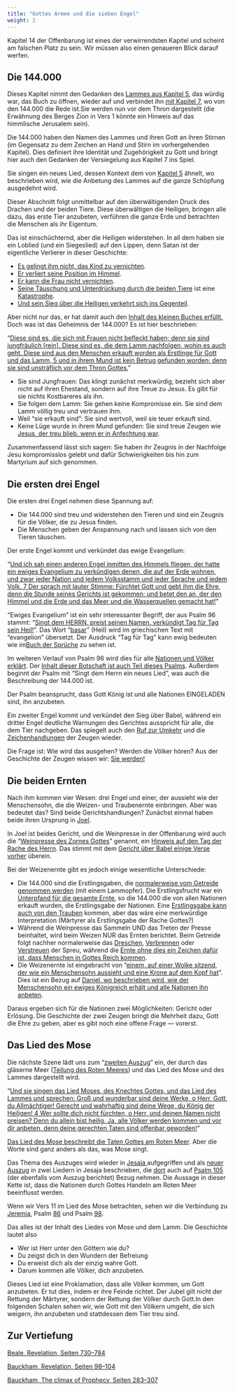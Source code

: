 ```yaml
---
title: "Gottes Armee und die sieben Engel"
weight: 2
---
```


Kapitel 14 der Offenbarung ist eines der verwirrendsten Kapitel und scheint am falschen Platz zu sein. Wir müssen also einen genaueren Blick darauf werfen.

## Die 144.000

<a name="67e8"></a>
Dieses Kapitel nimmt den Gedanken des [Lammes aus Kapitel 5](../../../../content/seals/expl/the-book-with-the-seven-seals), das würdig war, das Buch zu öffnen, wieder auf und verbindet ihn [mit Kapitel 7](../../../../content/army/expl/the-144000), wo von den 144.000 die Rede ist.Sie werden nun vor dem Thron dargestellt (die Erwähnung des Berges Zion in Vers 1 könnte ein Hinweis auf das himmlische Jerusalem sein).

Die 144.000 haben den Namen des Lammes und ihren Gott an ihren Stirnen (im Gegensatz zu dem Zeichen an Hand und Stirn im vorhergehenden Kapitel). Dies definiert ihre Identität und Zugehörigkeit zu Gott und bringt hier auch den Gedanken der Versiegelung aus Kapitel 7 ins Spiel.

Sie singen ein neues Lied, dessen Kontext dem von [Kapitel 5](https://www.bibleserver.com/SLT/Offenbarung5%2C9-10) ähnelt, wo beschrieben wird, wie die Anbetung des Lammes auf die ganze Schöpfung ausgedehnt wird.

Dieser Abschnitt folgt unmittelbar auf den überwältigenden Druck des Drachen und der beiden Tiere. Diese überwältigen die Heiligen, bringen alle dazu, das erste Tier anzubeten, verführen die ganze Erde und betrachten die Menschen als ihr Eigentum.

Das ist einschüchternd, aber die Heiligen widerstehen. In all dem haben sie ein Loblied (und ein Siegeslied) auf den Lippen, denn Satan ist der eigentliche Verlierer in dieser Geschichte:

- [Es gelingt ihm nicht, das Kind zu vernichten](https://www.bibleserver.com/SLT/Offenbarung12%2C1-6).
- [Er verliert seine Position im Himmel](https://www.bibleserver.com/SLT/Offenbarung12%2C7-12).
- [Er kann die Frau nicht vernichten](https://www.bibleserver.com/SLT/Offenbarung12%2C13-17).
- [Seine Täuschung und Unterdrückung durch die beiden Tiere](https://www.bibleserver.com/SLT/Offenbarung13) ist eine [Katastrophe](../../../../content/beasts/expl/666-the-number-of-the-beast).
- [Und sein Sieg über die Heiligen verkehrt sich ins Gegenteil](../../../../content/witnesses/expl/the-two-witnesses).

Aber nicht nur das, er hat damit auch den [Inhalt des kleinen Buches erfüllt.](../../../../content/scroll/expl/the-little-scroll) Doch was ist das Geheimnis der 144.000? Es ist hier beschrieben:

“[Diese sind es, die sich mit Frauen nicht befleckt haben; denn sie sind jungfräulich [rein]. Diese sind es, die dem Lamm nachfolgen, wohin es auch geht. Diese sind aus den Menschen erkauft worden als Erstlinge für Gott und das Lamm, 5 und in ihrem Mund ist kein Betrug gefunden worden; denn sie sind unsträflich vor dem Thron Gottes.](https://www.bibleserver.com/SLT/Offenbarung14%2C4-5)”

- Sie sind Jungfrauen: Das klingt zunächst merkwürdig, bezieht sich aber nicht auf ihren Ehestand, sondern auf ihre Treue zu Jesus. Es gibt für sie nichts Kostbareres als ihn.
- Sie folgen dem Lamm: Sie gehen keine Kompromisse ein. Sie sind dem Lamm völlig treu und vertrauen ihm.
- Weil “sie erkauft sind”: Sie sind wertvoll, weil sie teuer erkauft sind.
- Keine Lüge wurde in ihrem Mund gefunden: Sie sind treue Zeugen wie [Jesus, der treu blieb, wenn er in Anfechtung war](https://www.bibleserver.com/SLT/1.Petrus2%2C22).

Zusammenfassend lässt sich sagen: Sie haben ihr Zeugnis in der Nachfolge Jesu kompromisslos gelebt und dafür Schwierigkeiten bis hin zum Martyrium auf sich genommen.

## Die ersten drei Engel

<a name="ad85"></a>
Die ersten drei Engel nehmen diese Spannung auf:

- Die 144.000 sind treu und widerstehen den Tieren und sind ein Zeugnis für die Völker, die zu Jesus finden.
- Die Menschen geben der Anspannung nach und lassen sich von den Tieren täuschen.

Der erste Engel kommt und verkündet das ewige Evangelium:

“[Und ich sah einen anderen Engel inmitten des Himmels fliegen, der hatte ein ewiges Evangelium zu verkündigen denen, die auf der Erde wohnen, und zwar jeder Nation und jedem Volksstamm und jeder Sprache und jedem Volk. 7 Der sprach mit lauter Stimme: Fürchtet Gott und gebt ihm die Ehre, denn die Stunde seines Gerichts ist gekommen; und betet den an, der den Himmel und die Erde und das Meer und die Wasserquellen gemacht hat!](https://www.bibleserver.com/SLT/Offenbarung14%2C6-7)”

“Ewiges Evangelium” ist ein sehr interessanter Begriff, der aus Psalm 96 stammt: “[Singt dem HERRN, preist seinen Namen, verkündigt Tag für Tag sein Heil!](https://biblehub.com/interlinear/psalms/96-2.htm)”. Das Wort “[basar](https://biblehub.com/hebrew/1319.htm)” (Heil) wird im griechischen Text mit “evangelion” übersetzt. Der Ausdruck “Tag für Tag” kann ewig bedeuten wie im[Buch der Sprüche](https://www.bibleserver.com/SLT/Spr%C3%BCche8%2C30) zu sehen ist.

Im weiteren Verlauf von Psalm 96 wird dies für alle [Nationen und Völker erklärt](https://www.bibleserver.com/SLT/Psalm96%2C3). Der [Inhalt dieser Botschaft ist auch Teil dieses Psalms](https://www.bibleserver.com/SLT/Psalm96%2C7-10). Außerdem beginnt der Psalm mit “Singt dem Herrn ein neues Lied”, was auch die Beschreibung der 144.000 ist.

Der Psalm beansprucht, dass Gott König ist und alle Nationen EINGELADEN sind, ihn anzubeten.

Ein zweiter Engel kommt und verkündet den Sieg über Babel, während ein dritter Engel deutliche Warnungen des Gerichtes ausspricht für alle, die dem Tier nachgeben. Das spiegelt auch den [Ruf zur Umkehr](https://www.bibleserver.com/SLT/Offenbarung11%2C3) und die [Zeichenhandlungen](https://www.bibleserver.com/SLT/Offenbarung11%2C5) der Zeugen wieder.

Die Frage ist: Wie wird das ausgehen? Werden die Völker hören? Aus der Geschichte der Zeugen wissen wir: [Sie werden!](../../../../content/witnesses/expl/the-two-witnesses)

## Die beiden Ernten

<a name="45b1"></a>
Nach ihm kommen vier Wesen: drei Engel und einer, der aussieht wie der Menschensohn, die die Weizen- und Traubenernte einbringen. Aber was bedeutet das? Sind beide Gerichtshandlungen? Zunächst einmal haben beide ihren Ursprung in [Joel](https://www.bibleserver.com/SLT/Joel3%2C5).

In Joel ist beides Gericht, und die Weinpresse in der Offenbarung wird auch die “[Weinpresse des Zornes Gottes](https://www.bibleserver.com/SLT/Offenbarung14%2C19)” genannt, ein [Hinweis auf den Tag der Rache des Herrn](https://www.bibleserver.com/SLT/Jesaja63%2C1-6). Das stimmt mit dem [Gericht über Babel einige Verse vorher](https://www.bibleserver.com/SLT/Offenbarung14%2C10) überein.

Bei der Weizenernte gibt es jedoch einige wesentliche Unterschiede:

- Die 144.000 sind die Erstlingsgaben, die [normalerweise vom Getreide genommen werden](https://www.bibleserver.com/SLT/3.Mose23%2C9-14) (mit einem Lammopfer). Die Erstlingsfrucht war ein [Unterpfand für die gesamte Ernte](https://www.bibleserver.com/SLT/R%C3%B6mer11%2C16), so die 144.000 die von allen Nationen erkauft wurden, die Erstlingsgabe der Nationen. Eine [Erstlingsgabe kann auch von den Trauben](https://www.bibleserver.com/SLT/2.Mose22%2C29) kommen, aber das wäre eine merkwürdige Interpretation (Märtyrer als Erstlingsgabe der Rache Gottes?)
- Während die Weinpresse das Sammeln UND das Treten der Presse beinhaltet, wird beim Weizen NUR das Ernten berichtet. Beim Getreide folgt nachher normalerweise das [Dreschen](https://www.bibleserver.com/SLT/Jeremia51%2C33), [Verbrennen](https://www.bibleserver.com/SLT/Matth%C3%A4us3%2C12) oder [Verstreuen](https://www.bibleserver.com/SLT/Psalm1%2C4) der Spreu, während die [Ernte ohne dies ein Zeichen dafür ist, dass Menschen in Gottes Reich kommen](https://www.bibleserver.com/SLT/Markus4%2C29).
- Die Weizenernte ist eingebracht von “[einem, auf einer Wolke sitzend, der wie ein Menschensohn aussieht und eine Krone auf dem Kopf hat](https://www.bibleserver.com/SLT/Offenbarung14%2C14)”. Dies ist ein Bezug auf [Daniel, wo beschrieben wird, wie der Menschensohn ein ewiges Königreich erhält und alle Nationen ihn anbeten](https://www.bibleserver.com/SLT/Daniel7%2C13-14).

Daraus ergeben sich für die Nationen zwei Möglichkeiten: Gericht oder Erlösung. Die Geschichte der zwei Zeugen bringt die Mehrheit dazu, Gott die Ehre zu geben, aber es gibt noch eine offene Frage — vorerst.

## Das Lied des Mose

<a name="6689"></a>
Die nächste Szene lädt uns zum “[zweiten Auszug](../../../../background/israel/expl/the-second-exodus)” ein, der durch das gläserne Meer ([Teilung des Roten Meeres](https://www.bibleserver.com/SLT/Psalm78%2C13)) und das Lied des Mose und des Lammes dargestellt wird.

“[Und sie singen das Lied Moses, des Knechtes Gottes, und das Lied des Lammes und sprechen: Groß und wunderbar sind deine Werke, o Herr, Gott, du Allmächtiger! Gerecht und wahrhaftig sind deine Wege, du König der Heiligen! 4 Wer sollte dich nicht fürchten, o Herr, und deinen Namen nicht preisen? Denn du allein bist heilig. Ja, alle Völker werden kommen und vor dir anbeten, denn deine gerechten Taten sind offenbar geworden!](https://www.bibleserver.com/SLT/Offenbarung15%2C3-4)“

[Das Lied des Mose beschreibt die Taten Gottes am Roten Meer](https://www.bibleserver.com/SLT/2.Mose15%2C1-19). Aber die Worte sind ganz anders als das, was Mose singt.

Das Thema des Auszuges wird wieder in [Jesaja ](https://www.bibleserver.com/SLT/Jesaja11%2C15-16)aufgegriffen und als [neuer Auszug](https://www.bibleserver.com/SLT/Jesaja12) in zwei Liedern in Jesaja beschrieben, die [dort](https://www.bibleserver.com/SLT/Jesaja12%2C4) auch auf [Psalm 105](https://www.bibleserver.com/SLT/Psalm105%2C1) (der ebenfalls vom Auszug berichtet) Bezug nehmen. Die Aussage in dieser Kette ist, dass die Nationen durch Gottes Handeln am Roten Meer beeinflusst werden.

Wenn wir Vers 11 im Lied des Mose betrachten, sehen wir die Verbindung zu [Jeremia](https://www.bibleserver.com/SLT/Jeremia10%2C6-7), Psalm [86](https://www.bibleserver.com/SLT/Psalm86%2C8-10) und Psalm [98](https://www.bibleserver.com/SLT/Psalm98%2C1-2).

Das alles ist der Inhalt des Liedes von Mose und dem Lamm. Die Geschichte lautet also

- Wer ist Herr unter den Göttern wie du?
- Du zeigst dich in den Wundern der Befreiung
- Du erweist dich als der einzig wahre Gott.
- Darum kommen alle Völker, dich anzubeten.

Dieses Lied ist eine Proklamation, dass alle Völker kommen, um Gott anzubeten. Er tut dies, indem er ihre Feinde richtet. Der Jubel gilt nicht der Rettung der Märtyrer, sondern der Rettung der Völker durch Gott.In den folgenden Schalen sehen wir, wie Gott mit den Völkern umgeht, die sich weigern, ihn anzubeten und stattdessen dem Tier treu sind.

## Zur Vertiefung

[Beale, Revelation, Seiten 730–784](../../../../about/ressources/index.html#beale_rev)

[Bauckham, Revelation, Seiten 98–104](../../../../about/ressources/index.html#bauckham_rev)

[Bauckham, The climax of Prophecy, Seiten 283–307](../../../../about/ressources/index.html#bauckham_climax)

